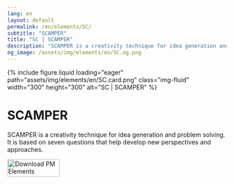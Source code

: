 ```yaml
---
lang: en
layout: default
permalink: /en/elements/SC/
subtitle: "SCAMPER"
title: "SC | SCAMPER"
description: "SCAMPER is a creativity technique for idea generation and problem solving. It is based on seven questions that help develop new perspectives and approaches."
og_image: /assets/img/elements/en/SC.og.png
---
```


{% include figure.liquid loading="eager" path="assets/img/elements/en/SC.card.png" class="img-fluid" width="300" height="300" alt="SC | SCAMPER" %}

# SCAMPER

SCAMPER is a creativity technique for idea generation and problem solving. It is based on seven questions that help develop new perspectives and approaches.

<a href="https://apps.apple.com/app/apple-store/id6738084498?pt=127441684&ct=website&mt=8">
  <img src="{{ "assets/img/en/appstore.png" | relative_url }}" width="120" height="40" alt="Download PM Elements">
</a>
